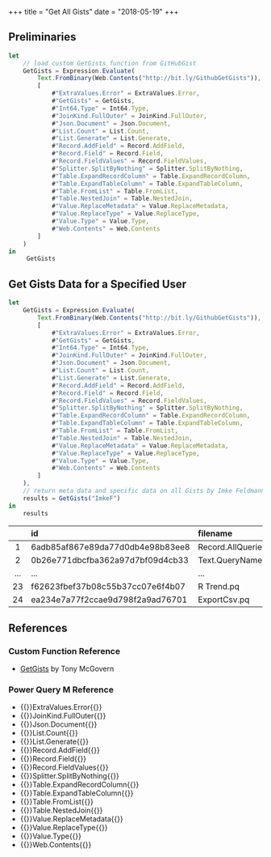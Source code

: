 +++
title = "Get All Gists"
date = "2018-05-19"
+++

## Preliminaries
```javascript
let
    // load custom GetGists function from GitHubGist
    GetGists = Expression.Evaluate(
        Text.FromBinary(Web.Contents("http://bit.ly/GithubGetGists")),
        [
            #"ExtraValues.Error" = ExtraValues.Error,
            #"GetGists" = GetGists,
            #"Int64.Type" = Int64.Type,
            #"JoinKind.FullOuter" = JoinKind.FullOuter,
            #"Json.Document" = Json.Document,
            #"List.Count" = List.Count,
            #"List.Generate" = List.Generate,
            #"Record.AddField" = Record.AddField,
            #"Record.Field" = Record.Field,
            #"Record.FieldValues" = Record.FieldValues,
            #"Splitter.SplitByNothing" = Splitter.SplitByNothing,
            #"Table.ExpandRecordColumn" = Table.ExpandRecordColumn,
            #"Table.ExpandTableColumn" = Table.ExpandTableColumn,
            #"Table.FromList" = Table.FromList,
            #"Table.NestedJoin" = Table.NestedJoin,
            #"Value.ReplaceMetadata" = Value.ReplaceMetadata,
            #"Value.ReplaceType" = Value.ReplaceType,
            #"Value.Type" = Value.Type,
            #"Web.Contents" = Web.Contents
        ]
    )
in
     GetGists
```

## Get Gists Data for a Specified User
```javascript
let
    GetGists = Expression.Evaluate(
        Text.FromBinary(Web.Contents("http://bit.ly/GithubGetGists")),
        [
            #"ExtraValues.Error" = ExtraValues.Error,
            #"GetGists" = GetGists,
            #"Int64.Type" = Int64.Type,
            #"JoinKind.FullOuter" = JoinKind.FullOuter,
            #"Json.Document" = Json.Document,
            #"List.Count" = List.Count,
            #"List.Generate" = List.Generate,
            #"Record.AddField" = Record.AddField,
            #"Record.Field" = Record.Field,
            #"Record.FieldValues" = Record.FieldValues,
            #"Splitter.SplitByNothing" = Splitter.SplitByNothing,
            #"Table.ExpandRecordColumn" = Table.ExpandRecordColumn,
            #"Table.ExpandTableColumn" = Table.ExpandTableColumn,
            #"Table.FromList" = Table.FromList,
            #"Table.NestedJoin" = Table.NestedJoin,
            #"Value.ReplaceMetadata" = Value.ReplaceMetadata,
            #"Value.ReplaceType" = Value.ReplaceType,
            #"Value.Type" = Value.Type,
            #"Web.Contents" = Web.Contents
        ]
    ),
    // return meta data and specific data on all Gists by Imke Feldmann 
    results = GetGists("ImkeF")
in
    results
```
|    |id                               |filename                |type       |... |truncated
|:--:|:--------------------------------|:-----------------------|:----------|:---|--------:
|1    |6adb85af867e89da77d0db4e98b83ee8 |Record.AllQueries.pq    |text/plain |... |FALSE
|2    |0b26e771dbcfba362a97d7bf09d4cb33 |Text.QueryNames.pq      |text/plain |... |FALSE
|...  |...                              |...                     |...        |... |...
|23   |f62623fbef37b08c55b37cc07e6f4b07 |R Trend.pq              |text/plain |... |FALSE
|24   |ea234e7a77f2ccae9d798f2a9ad76701 |ExportCsv.pq            |text/plain |... |FALSE

## References
### Custom Function Reference
+ [GetGists](https://gist.github.com/tonmcg/f3b59569787f8bd397c8d3a192616b0e) by Tony McGovern

### Power Query M Reference
+ {{<urls function="extravalues-error">}}ExtraValues.Error{{</urls>}}
+ {{<urls function="joinkind-fullouter">}}JoinKind.FullOuter{{</urls>}}
+ {{<urls function="json-document">}}Json.Document{{</urls>}}
+ {{<urls function="list-count">}}List.Count{{</urls>}}
+ {{<urls function="list-generate">}}List.Generate{{</urls>}}
+ {{<urls function="record-addfield">}}Record.AddField{{</urls>}}
+ {{<urls function="record-field">}}Record.Field{{</urls>}}
+ {{<urls function="record-fieldvalues">}}Record.FieldValues{{</urls>}}
+ {{<urls function="splitter-splitbynothing">}}Splitter.SplitByNothing{{</urls>}}
+ {{<urls function="table-expandrecordcolumn">}}Table.ExpandRecordColumn{{</urls>}}
+ {{<urls function="table-expandtablecolumn">}}Table.ExpandTableColumn{{</urls>}}
+ {{<urls function="table-fromlist">}}Table.FromList{{</urls>}}
+ {{<urls function="table-nestedjoin">}}Table.NestedJoin{{</urls>}}
+ {{<urls function="value-replacemetadata">}}Value.ReplaceMetadata{{</urls>}}
+ {{<urls function="value-replacetype">}}Value.ReplaceType{{</urls>}}
+ {{<urls function="value-type">}}Value.Type{{</urls>}}
+ {{<urls function="web-contents">}}Web.Contents{{</urls>}}